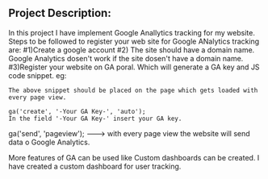## Project Description:
In this project I have implement Google Anallytics tracking for my website.
Steps to be followed to register your web site for Google ANalytics tracking are:
#1)Create a google account
#2) The site should have a domain name. Google Analytics dosen't work if the site dosen't have a domain name.
#3)Register your website on GA poral. Which will generate a GA key and JS code snippet.
eg:

<script>
        (function(i,s,o,g,r,a,m){i['GoogleAnalyticsObject']=r;i[r]=i[r]||function(){
        (i[r].q=i[r].q||[]).push(arguments)},i[r].l=1*new Date();a=s.createElement(o),
        m=s.getElementsByTagName(o)[0];a.async=1;a.src=g;m.parentNode.insertBefore(a,m)
        })(window,document,'script','https://www.google-analytics.com/analytics.js','ga');

        ga('create', '-Your GA Key-', 'auto');
        
        var userName = '<?php echo $username ;?>';
        ga('set', 'dimension1', userName);
        
        var mailId = '<?php echo $emailId ;?>';
        ga('set', 'dimension2', mailId);
        
        var loginTime ='<?php echo $loggingTime ;?>';
        ga('set', 'dimension3', loginTime);
        
        ga('send', 'pageview');

    </script>
    
    The above snippet should be placed on the page which gets loaded with every page view.
    
    ga('create', '-Your GA Key-', 'auto'); 
    In the field '-Your GA Key-' insert your GA key.

ga('send', 'pageview'); ---> with every page view the website will send data o Google Analytics.

More features of GA can be used like Custom dashboards can be created. I have created a custom dashboard for user tracking.
